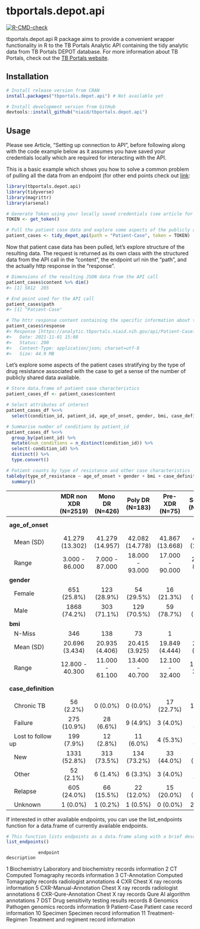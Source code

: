 
<!-- README.md is generated from README.Rmd. Please edit that file -->

# tbportals.depot.api

<!-- badges: start -->

[![R-CMD-check](https://github.com/niaid/tbportals.depot.api/workflows/R-CMD-check/badge.svg)](https://github.com/niaid/tbportals.depot.api/actions)
<!-- badges: end -->

tbportals.depot.api R package aims to provide a convenient wrapper
functionality in R to the TB Portals Analytic API containing the tidy
analytic data from TB Portals DEPOT database. For more information about
TB Portals, check out the [TB Portals
website](https://tbportals.niaid.nih.gov/).

## Installation

``` r
# Install release version from CRAN
install.packages("tbportals.depot.api") # Not available yet

# Install development version from GitHub
devtools::install_github("niaid/tbportals.depot.api")
```

## Usage

Please see Article, “Setting up connection to API”, before following
along with the code example below as it assumes you have saved your
credentials locally which are required for interacting with the API.

This is a basic example which shows you how to solve a common problem of
pulling all the data from an endpoint (for other end points check out
[link](https://analytic.tbportals.niaid.nih.gov/index.html):

``` r
library(tbportals.depot.api)
library(tidyverse)
library(magrittr)
library(arsenal)

# Generate Token using your locally saved credentials (see article for how to set up)
TOKEN <- get_token()

# Pull the patient case data and explore some aspects of the publicly available cases
patient_cases <- tidy_depot_api(path = "Patient-Case", token = TOKEN)
```

Now that patient case data has been pulled, let’s explore structure of
the resulting data. The request is returned as its own class with the
structured data from the API call in the “content”, the endpoint url nin
the “path”, and the actually http response in the “response”.

``` r
# Dimensions of the resulting JSON data from the API call
patient_cases$content %>% dim()
#> [1] 5812  205

# End point used for the API call
patient_cases$path
#> [1] "Patient-Case"

# The httr response content containing the specific information about the call
patient_cases$response
#> Response [https://analytic.tbportals.niaid.nih.gov/api/Patient-Case?returnCsv=false&cohortId=]
#>   Date: 2021-11-01 15:08
#>   Status: 200
#>   Content-Type: application/json; charset=utf-8
#>   Size: 44.9 MB
```

Let’s explore some aspects of the patient cases stratifying by the type
of drug resistance associated with the case to get a sense of the number
of publicly shared data available.

``` r
# Store data.frame of patient case characteristics
patient_cases_df <- patient_cases$content

# Select attributes of interest
patient_cases_df %<>%
  select(condition_id, patient_id, age_of_onset, gender, bmi, case_definition, type_of_resistance)

# Summarise number of conditions by patient_id
patient_cases_df %<>%
  group_by(patient_id) %>%
  mutate(num_conditions = n_distinct(condition_id)) %>%
  select(-condition_id) %>%
  distinct() %>%
  type.convert()

# Patient counts by type of resistance and other case characteristics
tableby(type_of_resistance ~ age_of_onset + gender + bmi + case_definition, data = patient_cases_df) %>%
  summary()
```

|                      | MDR non XDR (N=2519) | Mono DR (N=426) | Poly DR (N=183) | Pre-XDR (N=75)  | Sensitive (N=1697) |   XDR (N=912)   | Total (N=5812)  |    p value |
|:---------------------|:--------------------:|:---------------:|:---------------:|:---------------:|:------------------:|:---------------:|:---------------:|-----------:|
| **age\_of\_onset**   |                      |                 |                 |                 |                    |                 |                 | &lt; 0.001 |
|    Mean (SD)         |   41.279 (13.302)    | 41.279 (14.957) | 42.082 (14.778) | 41.867 (13.668) |  43.334 (15.474)   | 41.400 (12.879) | 41.931 (14.106) |            |
|    Range             |    3.000 - 86.000    | 7.000 - 87.000  | 18.000 - 93.000 | 17.000 - 90.000 |   2.000 - 89.000   | 15.000 - 84.000 | 2.000 - 93.000  |            |
| **gender**           |                      |                 |                 |                 |                    |                 |                 |      0.463 |
|    Female            |     651 (25.8%)      |   123 (28.9%)   |   54 (29.5%)    |   16 (21.3%)    |    470 (27.7%)     |   244 (26.8%)   |  1558 (26.8%)   |            |
|    Male              |     1868 (74.2%)     |   303 (71.1%)   |   129 (70.5%)   |   59 (78.7%)    |    1227 (72.3%)    |   668 (73.2%)   |  4254 (73.2%)   |            |
| **bmi**              |                      |                 |                 |                 |                    |                 |                 |      0.007 |
|    N-Miss            |         346          |       138       |       73        |        1        |        739         |       69        |      1366       |            |
|    Mean (SD)         |    20.696 (3.434)    | 20.935 (4.406)  | 20.415 (3.925)  | 19.849 (4.444)  |   21.087 (3.725)   | 20.625 (3.630)  | 20.761 (3.640)  |            |
|    Range             |   12.800 - 40.300    | 11.000 - 61.100 | 13.400 - 40.700 | 12.100 - 32.400 |  11.700 - 36.500   | 11.800 - 38.600 | 11.000 - 61.100 |            |
| **case\_definition** |                      |                 |                 |                 |                    |                 |                 | &lt; 0.001 |
|    Chronic TB        |      56 (2.2%)       |    0 (0.0%)     |    0 (0.0%)     |   17 (22.7%)    |      1 (0.1%)      |    53 (5.8%)    |   127 (2.2%)    |            |
|    Failure           |     275 (10.9%)      |    28 (6.6%)    |    9 (4.9%)     |    3 (4.0%)     |     28 (1.6%)      |   282 (30.9%)   |   625 (10.8%)   |            |
|    Lost to follow up |      199 (7.9%)      |    12 (2.8%)    |    11 (6.0%)    |    4 (5.3%)     |     41 (2.4%)      |    56 (6.1%)    |   323 (5.6%)    |            |
|    New               |     1331 (52.8%)     |   313 (73.5%)   |   134 (73.2%)   |   33 (44.0%)    |    1417 (83.5%)    |   233 (25.5%)   |  3461 (59.5%)   |            |
|    Other             |      52 (2.1%)       |    6 (1.4%)     |    6 (3.3%)     |    3 (4.0%)     |     21 (1.2%)      |    41 (4.5%)    |   129 (2.2%)    |            |
|    Relapse           |     605 (24.0%)      |   66 (15.5%)    |   22 (12.0%)    |   15 (20.0%)    |    187 (11.0%)     |   247 (27.1%)   |  1142 (19.6%)   |            |
|    Unknown           |       1 (0.0%)       |    1 (0.2%)     |    1 (0.5%)     |    0 (0.0%)     |      2 (0.1%)      |    0 (0.0%)     |    5 (0.1%)     |            |

If interested in other available endpoints, you can use the
list\_endpoints function for a data.frame of currently available
endpoints.

``` r
# This function lists endpoints as a data.frame along with a brief description
list_endpoints()
```

                endpoint                                         description

1 Biochemistry Laboratory and biochemistry records information 2 CT
Computed Tomagraphy records information 3 CT-Annotation Computed
Tomagraphy records radiologist annotations 4 CXR Chest X ray records
information 5 CXR-Manual-Annotation Chest X ray records radiologist
annotations 6 CXR-Qure-Annotation Chest X ray records Qure AI algorithm
annotations 7 DST Drug sensitivity testing results records 8 Genomics
Pathogen genomics records information 9 Patient-Case Patient case record
information 10 Specimen Specimen record information 11 Treatment-Regimen
Treatment and regiment record information
